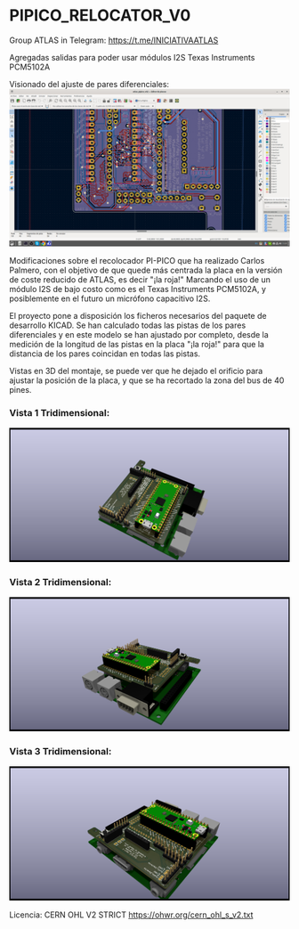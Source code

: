 # PIPICO_RELOCATOR_V0

Group ATLAS in Telegram: https://t.me/INICIATIVAATLAS

Agregadas salidas para poder usar módulos I2S Texas Instruments PCM5102A

Visionado del ajuste de pares diferenciales:
![ajustar distancia pares diferenciales](https://github.com/AtlasFPGA/PIPICO_RELOCATOR_V03/blob/main/FOTOS/Captura%20de%20pantalla%20de%202023-09-21%2013-29-16.png)

Modificaciones sobre el recolocador PI-PICO que ha realizado Carlos Palmero, con el objetivo de que quede más centrada la placa en la versión de coste reducido de ATLAS, es decir "¡la roja!"
Marcando el uso de un módulo I2S de bajo costo como es el Texas Instruments PCM5102A, y posiblemente en el futuro un micrófono capacitivo I2S.

El proyecto pone a disposición los ficheros necesarios del paquete de desarrollo KICAD.
Se han calculado todas las pistas de los pares diferenciales y en este modelo se han ajustado por completo, desde la medición de la longitud de las pistas en la placa "¡la roja!" para que la distancia de los pares coincidan en todas las pistas.

Vistas en 3D del montaje, se puede ver que he dejado el orificio para ajustar la posición de la placa, y que se ha recortado la zona del bus de 40 pines.



### Vista 1 Tridimensional:
![Vista tridimensional 1](https://github.com/AtlasFPGA/PIPICO_RELOCATOR_V03/blob/main/FOTOS/VISTA3D-UNO-atlas_pipico_v03.png)


### Vista 2 Tridimensional:
![Vista tridimensional 2](https://github.com/AtlasFPGA/PIPICO_RELOCATOR_V03/blob/main/FOTOS/VISTA3D-DOS-atlas_pipico_v03.png)

### Vista 3 Tridimensional:
![Vista tridimensional 3](https://github.com/AtlasFPGA/PIPICO_RELOCATOR_V03/blob/main/FOTOS/VISTA3D-TRES-atlas_pipico_v03.png)

Licencia:
CERN OHL V2 STRICT
https://ohwr.org/cern_ohl_s_v2.txt

